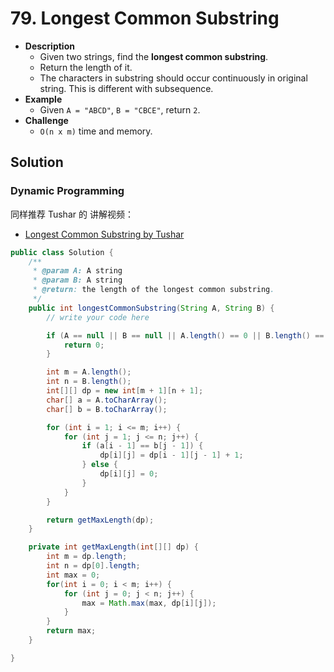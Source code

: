 # 79. Longest Common Substring

- **Description**
    - Given two strings, find the **longest common substring**.
    - Return the length of it.
    - The characters in substring should occur continuously in original string. This is different with subsequence.
- **Example**
    - Given `A = "ABCD"`, `B = "CBCE"`, return `2`.
- **Challenge**
    - `O(n x m)` time and memory.


## Solution

### Dynamic Programming

同样推荐 Tushar 的 讲解视频：

- [Longest Common Substring by Tushar](https://www.youtube.com/watch?v=BysNXJHzCEs)


```java
public class Solution {
    /**
     * @param A: A string
     * @param B: A string
     * @return: the length of the longest common substring.
     */
    public int longestCommonSubstring(String A, String B) {
        // write your code here

        if (A == null || B == null || A.length() == 0 || B.length() == 0) {
            return 0;
        }

        int m = A.length();
        int n = B.length();
        int[][] dp = new int[m + 1][n + 1];
        char[] a = A.toCharArray();
        char[] b = B.toCharArray();

        for (int i = 1; i <= m; i++) {
            for (int j = 1; j <= n; j++) {
                if (a[i - 1] == b[j - 1]) {
                    dp[i][j] = dp[i - 1][j - 1] + 1;
                } else {
                    dp[i][j] = 0;
                }
            }
        }

        return getMaxLength(dp);
    }

    private int getMaxLength(int[][] dp) {
        int m = dp.length;
        int n = dp[0].length;
        int max = 0;
        for(int i = 0; i < m; i++) {
            for (int j = 0; j < n; j++) {
                max = Math.max(max, dp[i][j]);
            }
        }
        return max;
    }

}
```